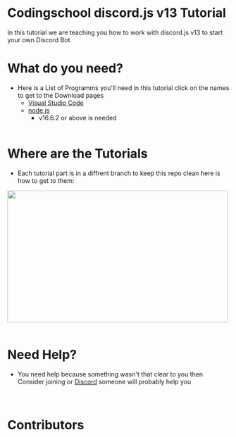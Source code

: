 # Codingschool discord.js v13 Tutorial

In this tutorial we are teaching you how to work with discord.js v13 to start your own Discord Bot

# What do you need?
* Here is a List of Programms you'll need in this tutorial click on the names to get to the Download pages
  * [Visual Studio Code](https://code.visualstudio.com)
  * [node.js](https://nodejs.org)
    * v16.6.2 or above is needed</br></br>

# Where are the Tutorials
 * Each tutorial part is in a diffrent branch to keep this repo clean here is how to get to them:

<img src="https://de.tixte.net/uploads/img.techo-bot.xyz/ksdpgv7bt9a.gif" width="500" height="300" /></br></br>


# Need Help?
* You need help because something wasn't that clear to you then Consider joining or [Discord](https://discord.gg/6kcXztjYfg) someone will probably help you </br></br></br>

# Contributors